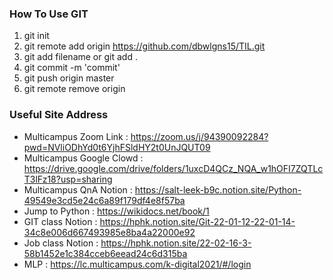 ### How To Use GIT
1. git init
2. git remote add origin https://github.com/dbwlgns15/TIL.git
3. git add filename or git add .
4. git commit -m 'commit'
5. git push origin master
6. git remote remove origin

### Useful Site Address
- Multicampus Zoom Link : https://zoom.us/j/94390092284?pwd=NVliODhYd0t6YjhFSldHY2t0UnJQUT09
- Multicampus Google Clowd : https://drive.google.com/drive/folders/1uxcD4QCz_NQA_w1hOFI7ZQTLcT3lFz18?usp=sharing
- Multicampus QnA Notion : https://salt-leek-b9c.notion.site/Python-49549e3cd5e24c6a89f179df4e8f57ba
- Jump to Python : https://wikidocs.net/book/1
- GIT class Notion : https://hphk.notion.site/Git-22-01-12-22-01-14-34c8e006d667493985e8ba4a22000e92
- Job class Notion : https://hphk.notion.site/22-02-16-3-58b1452e1c384cceb6eead24c6d315ba
- MLP : https://lc.multicampus.com/k-digital2021/#/login